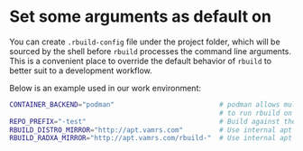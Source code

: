 # Set some arguments as default on

You can create `.rbuild-config` file under the project folder, which will be sourced by the shell before `rbuild` processes the command line arguments. This is a convenient place to override the default behavior of `rbuild` to better suit to a development workflow.

Below is an example used in our work environment:

```bash
CONTAINER_BACKEND="podman"                          # podman allows multiple users
                                                    # to run rbuild on the same build server
REPO_PREFIX="-test"                                 # Build against the latest code
RBUILD_DISTRO_MIRROR="http://apt.vamrs.com"         # Use internal apt mirror
RBUILD_RADXA_MIRROR="http://apt.vamrs.com/rbuild-"  # Use internal apt mirror
```
